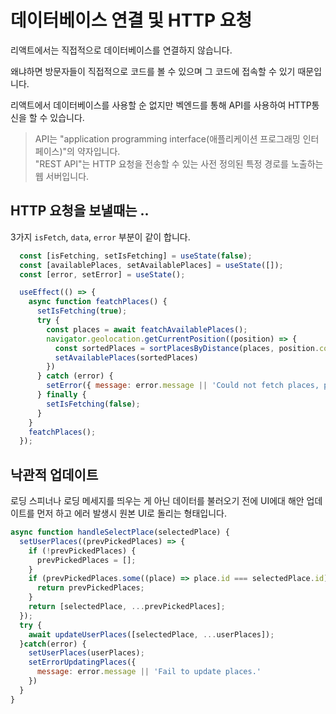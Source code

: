 # 데이터베이스 연결 및 HTTP 요청

리액트에서는 직접적으로 데이터베이스를 연결하지 않습니다.

왜냐하면 방문자들이 직접적으로 코드를 볼 수 있으며 그 코드에 접속할 수 있기 때문입니다.

리액트에서 데이터베이스를 사용할 순 없지만 벡엔드를 통해 API를 사용하여 HTTP통신을 할 수 있습니다.

> API는 "application programming interface(애플리케이션 프로그래밍 인터페이스)"의 약자입니다.  
> "REST API"는 HTTP 요청을 전송할 수 있는 사전 정의된 특정 경로를 노출하는 웹 서버입니다.  

## HTTP 요청을 보낼때는 ..

3가지 `isFetch`, `data`, `error` 부분이 같이 합니다.

```javascript
  const [isFetching, setIsFetching] = useState(false);
  const [availablePlaces, setAvailablePlaces] = useState([]);
  const [error, setError] = useState();

  useEffect(() => {
    async function featchPlaces() {
      setIsFetching(true);
      try {
        const places = await featchAvailablePlaces();
        navigator.geolocation.getCurrentPosition((position) => {
          const sortedPlaces = sortPlacesByDistance(places, position.coords.latitude, position.coords.longitude);
          setAvailablePlaces(sortedPlaces)
        })
      } catch (error) {
        setError({ message: error.message || 'Could not fetch places, please try again later.' });
      } finally {
        setIsFetching(false);
      }
    }
    featchPlaces();
  });
```

## 낙관적 업데이트

로딩 스피너나 로딩 메세지를 띄우는 게 아닌 데이터를 불러오기 전에 UI에대 해안 업데이트를 먼저 하고 에러 발생시 원본 UI로 돌리는 형태입니다.

```javascript
async function handleSelectPlace(selectedPlace) {
  setUserPlaces((prevPickedPlaces) => {
    if (!prevPickedPlaces) {
      prevPickedPlaces = [];
    }
    if (prevPickedPlaces.some((place) => place.id === selectedPlace.id)) {
      return prevPickedPlaces;
    }
    return [selectedPlace, ...prevPickedPlaces];
  });
  try {
    await updateUserPlaces([selectedPlace, ...userPlaces]);
  }catch(error) {
    setUserPlaces(userPlaces);
    setErrorUpdatingPlaces({
      message: error.message || 'Fail to update places.'
    })
  }
}
```